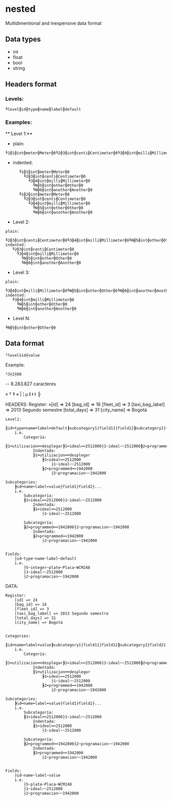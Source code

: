 # nested
Multidimentional and inexpensive data format



## Data types
* int
* float
* bool
* string

## Headers format




### Levels:
```
╚level╬id╬type╬name╬label╬default
```
### Examples:
** Level 1:**

* plain:
```
╚1╬1╬int╬meter╬Meter╬0╚2╬3╬int╬centi╬Centimeter╬0╚3╬4╬int╬milli╬Millimeter╬0╚N╬5╬int╬other╬Other╬0╚N╬6╬int╬another╬Another╬0╚1╬2╬int╬meter╬Meter╬0╚2╬3╬int╬centi╬Centimeter╬0╚3╬4╬int╬milli╬Millimeter╬0╚N╬5╬int╬other╬Other╬0╚N╬6╬int╬another╬Another╬0
```
* indented:
```
      ╚1╬1╬int╬meter╬Meter╬0
        ╚2╬3╬int╬centi╬Centimeter╬0
          ╚3╬4╬int╬milli╬Millimeter╬0
            ╚N╬5╬int╬other╬Other╬0
            ╚N╬6╬int╬another╬Another╬0
      ╚1╬2╬int╬meter╬Meter╬0
        ╚2╬3╬int╬centi╬Centimeter╬0
          ╚3╬4╬int╬milli╬Millimeter╬0
            ╚N╬5╬int╬other╬Other╬0
            ╚N╬6╬int╬another╬Another╬0
```

* Level 2:
```
plain:
   ╚2╬3╬int╬centi╬Centimeter╬0╚3╬4╬int╬milli╬Millimeter╬0╚N╬5╬int╬other╬Other╬0╚N╬6╬int╬another╬Another╬0
indented:
   ╚2╬3╬int╬centi╬Centimeter╬0
     ╚3╬4╬int╬milli╬Millimeter╬0
       ╚N╬5╬int╬other╬Other╬0
       ╚N╬6╬int╬another╬Another╬0
```
* Level 3:
```
plain:
   ╚3╬4╬int╬milli╬Millimeter╬0╚N╬5╬int╬other╬Other╬0╚N╬6╬int╬another╬Another╬0
indented:
   ╚3╬4╬int╬milli╬Millimeter╬0
     ╚N╬5╬int╬other╬Other╬0
     ╚N╬6╬int╬another╬Another╬0
```
* Level N:
```
╚N╬5╬int╬other╬Other╬0
```



## Data format


```
└level┼id┼value
```
Example:
```
└3┼2┼80
```


-- 8.283.827 caracteres

»
†
‡
«
|
¦
µ
ǁ
ǂ
Ͱ
╟

HEADERS:
	Register:
		»[id] => 24
        [bag_id] => 16
        [fleet_id] => 3
        [taxi_bag_label] => 2013 Segundo semestre
        [total_days] => 31
        [city_name] => Bogotá


	Level1:
		╠id═type═name═label═default┣subcategory1├field11├field12┣subcategory2├field21├field22
		i.e.
			Categoría:
			╠1═utilizacion══desplegar┣1╍ideal╍╍2512000├1╌ideal╌╌2512000┣2╍programmed╍╍1942000├2╌programacion╌╌1942000
				Indentada:
				╠1═utilizacion══desplegar
					┣1╍ideal╍╍2512000
						├1╌ideal╌╌2512000
					┣2╍programmed╍╍1942000
						├2╌programacion╌╌1942000

	Subcategories:
		┣id╍name╍label╍value├field1├field2├...
		i.e.
			Subcategoría:
			┣1╍ideal╍╍2512000├1╌ideal╌╌2512000
				Indentada:
				┣1╍ideal╍╍2512000
					├1╌ideal╌╌2512000

			Subcategoría:
			┣2╍programmed╍╍1942000├2╌programacion╌╌1942000
				Indentada:
				┣2╍programmed╍╍1942000
					├2╌programacion╌╌1942000


	Fields:
		├id╌type╌name╌label╌default
		i.e.
			├5╌integer╌plate╌Placa╌WCM248
			├1╌ideal╌╌2512000
			├2╌programacion╌╌1942000




DATA:

	Register:
		[id] => 24
        [bag_id] => 16
        [fleet_id] => 3
        [taxi_bag_label] => 2013 Segundo semestre
        [total_days] => 31
        [city_name] => Bogotá


	Categories:
		╠id═name═label═value┣subcategory1├field11├field12┣subcategory2├field21├field22
		i.e.
			Categoría:
			╠1═utilizacion══desplegar┣1╍ideal╍╍2512000├1╌ideal╌╌2512000┣2╍programmed╍╍1942000├2╌programacion╌╌1942000
				Indentada:
				╠1═utilizacion══desplegar
					┣1╍ideal╍╍2512000
						├1╌ideal╌╌2512000
					┣2╍programmed╍╍1942000
						├2╌programacion╌╌1942000

	Subcategories:
		┣id╍name╍label╍value├field1├field2├...
		i.e.
			Subcategoría:
			┣1╍ideal╍╍2512000├1╌ideal╌╌2512000
				Indentada:
				┣1╍ideal╍╍2512000
					├1╌ideal╌╌2512000

			Subcategoría:
			┣2╍programmed╍╍1942000├2╌programacion╌╌1942000
				Indentada:
				┣2╍programmed╍╍1942000
					├2╌programacion╌╌1942000


	Fields:
		├id╌name╌label╌value
		i.e.
			├5╌plate╌Placa╌WCM248
			├1╌ideal╌╌2512000
			├2╌programacion╌╌1942000
